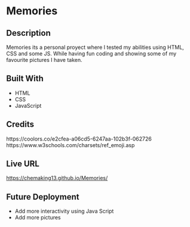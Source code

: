 # Memories 


<h2>Description</h2>
Memories its a personal proyect where I tested my abilities using HTML, CSS and some JS. While having fun coding and showing some of my favourite pictures I have taken. 

<h2>Built With</h2> 

- HTML
- CSS
- JavaScript 

<h2>Credits</h2>
https://coolors.co/e2cfea-a06cd5-6247aa-102b3f-062726 <br>
https://www.w3schools.com/charsets/ref_emoji.asp <br>

<h2>Live URL</h2>

https://chemaking13.github.io/Memories/


<h2>Future Deployment</h2>

* Add more interactivity using Java Script
* Add more pictures 
